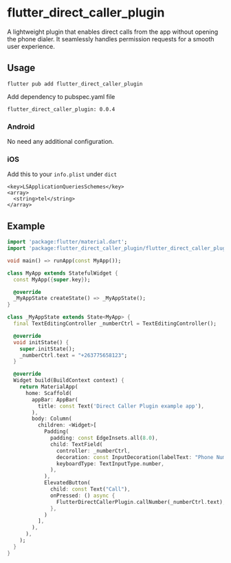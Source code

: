 # flutter_direct_caller_plugin

A lightweight plugin that enables direct calls from the app without opening the phone dialer. It seamlessly handles permission requests for a smooth user experience.
## Usage

```
flutter pub add flutter_direct_caller_plugin
```

Add dependency to pubspec.yaml file
```
flutter_direct_caller_plugin: 0.0.4
```

### Android
No need any additional configuration.

### iOS
Add this to your ```info.plist``` under ```dict```
```
<key>LSApplicationQueriesSchemes</key>
<array>
  <string>tel</string>
</array>
```

## Example

```dart
import 'package:flutter/material.dart';
import 'package:flutter_direct_caller_plugin/flutter_direct_caller_plugin.dart';

void main() => runApp(const MyApp());

class MyApp extends StatefulWidget {
  const MyApp({super.key});

  @override
  _MyAppState createState() => _MyAppState();
}

class _MyAppState extends State<MyApp> {
  final TextEditingController _numberCtrl = TextEditingController();

  @override
  void initState() {
    super.initState();
    _numberCtrl.text = "+263775658123";
  }

  @override
  Widget build(BuildContext context) {
    return MaterialApp(
      home: Scaffold(
        appBar: AppBar(
          title: const Text('Direct Caller Plugin example app'),
        ),
        body: Column(
          children: <Widget>[
            Padding(
              padding: const EdgeInsets.all(8.0),
              child: TextField(
                controller: _numberCtrl,
                decoration: const InputDecoration(labelText: "Phone Number"),
                keyboardType: TextInputType.number,
              ),
            ),
            ElevatedButton(
              child: const Text("Call"),
              onPressed: () async {
                FlutterDirectCallerPlugin.callNumber(_numberCtrl.text);
              },
            )
          ],
        ),
      ),
    );
  }
}

```

